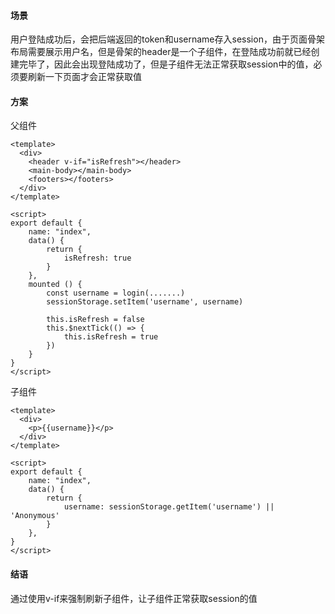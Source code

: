 #### 场景

用户登陆成功后，会把后端返回的token和username存入session，由于页面骨架布局需要展示用户名，但是骨架的header是一个子组件，在登陆成功前就已经创建完毕了，因此会出现登陆成功了，但是子组件无法正常获取session中的值，必须要刷新一下页面才会正常获取值

#### 方案
父组件
```vue
<template>
  <div>
    <header v-if="isRefresh"></header>
    <main-body></main-body>
    <footers></footers>
  </div>
</template>

<script>
export default {
    name: "index",
    data() {
        return {
            isRefresh: true
        }
    },
    mounted () {
        const username = login(.......)
        sessionStorage.setItem('username', username)
        
        this.isRefresh = false
        this.$nextTick(() => {
            this.isRefresh = true
        })
    }
}
</script>
```

子组件
```vue
<template>
  <div>
    <p>{{username}}</p>
  </div>
</template>

<script>
export default {
    name: "index",
    data() {
        return {
            username: sessionStorage.getItem('username') || 'Anonymous'
        }
    },
}
</script>
```

#### 结语
通过使用v-if来强制刷新子组件，让子组件正常获取session的值